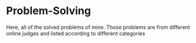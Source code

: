 # Problem-Solving
Here, all of the solved problems of mine. Those problems are from different online judges and listed according to different categories
